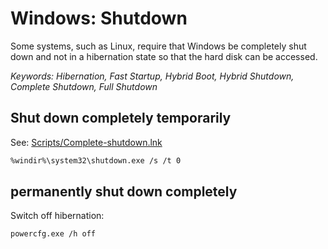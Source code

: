 # Windows: Shutdown

Some systems, such as Linux, require that Windows be completely shut down and not in a hibernation state so that the hard disk can be accessed.

*Keywords: Hibernation, Fast Startup, Hybrid Boot, Hybrid Shutdown, Complete Shutdown, Full Shutdown*

## Shut down completely temporarily

See: [Scripts/Complete-shutdown.lnk](Scripts/Complete-shutdown.lnk)

```bash
%windir%\system32\shutdown.exe /s /t 0
```

## permanently shut down completely

Switch off hibernation:

```bash
powercfg.exe /h off
```
